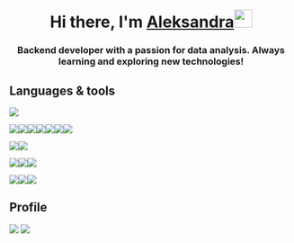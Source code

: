 ### <h1 align="center">Hi there, I'm <a href="https://github.com/kskkssk" target="_blank">Aleksandra</a><img src="https://github.com/blackcater/blackcater/raw/main/images/Hi.gif" height="32"/></h1><h3 align="center">Backend developer with a passion for data analysis. Always learning and exploring new technologies! </h3>

## Languages & tools
<a href="https://docs.python.org/3/"> <img src="https://img.shields.io/badge/Python-white?style=for-the-badge&logo=Python&logoColor=4682B4"/> </a>

<a href="https://fastapi.tiangolo.com/"><img src="https://img.shields.io/badge/fastapi-white?style=for-the-badge&logo=fastapi&logoColor=008B8B"/></a><a href="https://docs.djangoproject.com/en/5.1/"><img src="https://img.shields.io/badge/django-white?style=for-the-badge&logo=django&logoColor=092E20"/></a><a href="https://www.rabbitmq.com/"><img src="https://img.shields.io/badge/rabbitmq-white?style=for-the-badge&logo=rabbitmq&logoColor=FF6600"/></a><a href="https://docs.celeryq.dev/en/stable/"><img src="https://img.shields.io/badge/celery-white?style=for-the-badge&logo=celery&logoColor=37814A"/></a><a href="https://nginx.org/en/"><img src="https://img.shields.io/badge/nginx-white?style=for-the-badge&logo=nginx&logoColor=009639"/></a><a href="https://www.postgresql.org/"><img src="https://img.shields.io/badge/postgresql-white?style=for-the-badge&logo=postgresql&logoColor=4169E1"/></a><a href="https://www.docker.com/"><img src="https://img.shields.io/badge/docker-white?style=for-the-badge&logo=docker&logoColor=2496ED"/></a> 

<a href="https://git-scm.com/doc"><img src="https://img.shields.io/badge/git-white?style=for-the-badge&logo=git&logoColor=F05032"/></a><a href="https://docs.gitlab.com/"><img src="https://img.shields.io/badge/gitlab-white?style=for-the-badge&logo=gitlab&logoColor=FC6D26"/></a>

<a href="https://dvc.org/doc"><img src="https://img.shields.io/badge/dvc-white?style=for-the-badge&logo=dvc&logoColor=13ADC7"/></a><a href="https://mlflow.org/docs/latest/index.html"><img src="https://img.shields.io/badge/mlflow-white?style=for-the-badge&logo=mlflow&logoColor=FC6D26"/></a><a href="https://airflow.apache.org/docs/apache-airflow/stable/index.html"><img src="https://img.shields.io/badge/airflow-white?style=for-the-badge&logo=apacheairflow&logoColor=017CEE"/></a>

<a href="https://scikit-learn.org/0.21/documentation.html"><img src="https://img.shields.io/badge/scikitlearn-white?style=for-the-badge&logo=scikitlearn&logoColor=F7931E"/></a><a href="https://pytorch.org/docs/stable/index.html"><img src="https://img.shields.io/badge/pytorch-white?style=for-the-badge&logo=pytorch&logoColor=EE4C2C"/></a><a href="https://pandas.pydata.org/docs/user_guide/index.html"><img src="https://img.shields.io/badge/pandas-white?style=for-the-badge&logo=pandas&logoColor=150458"/></a>

## Profile

![](https://github-profile-summary-cards.vercel.app/api/cards/profile-details?username=kskkssk&theme=solarized_dark)
![](https://github-profile-summary-cards.vercel.app/api/cards/stats?username=kskkssk&theme=solarized_dark)


